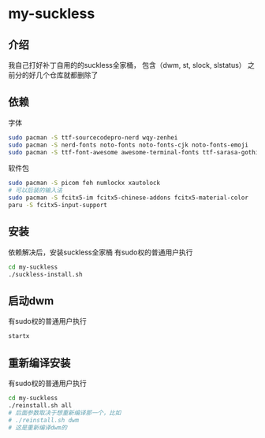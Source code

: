 # my-suckless

## 介绍
我自己打好补丁自用的的suckless全家桶， 包含（dwm, st, slock, slstatus）
之前分的好几个仓库就都删除了
## 依赖
字体
```bash
sudo pacman -S ttf-sourcecodepro-nerd wqy-zenhei
sudo pacman -S nerd-fonts noto-fonts noto-fonts-cjk noto-fonts-emoji
sudo pacman -S ttf-font-awesome awesome-terminal-fonts ttf-sarasa-gothic
```
软件包
```bash
sudo pacman -S picom feh numlockx xautolock
# 可以后装的输入法
sudo pacman -S fcitx5-im fcitx5-chinese-addons fcitx5-material-color
paru -S fcitx5-input-support
```
## 安装
依赖解决后，安装suckless全家桶
有sudo权的普通用户执行
```bash
cd my-suckless
./suckless-install.sh
```
## 启动dwm
有sudo权的普通用户执行
```bash
startx
```
## 重新编译安装
有sudo权的普通用户执行
```bash
cd my-suckless
./reinstall.sh all
# 后面参数取决于想重新编译那一个，比如
# ./reinstall.sh dwm
# 这是重新编译dwm的
```